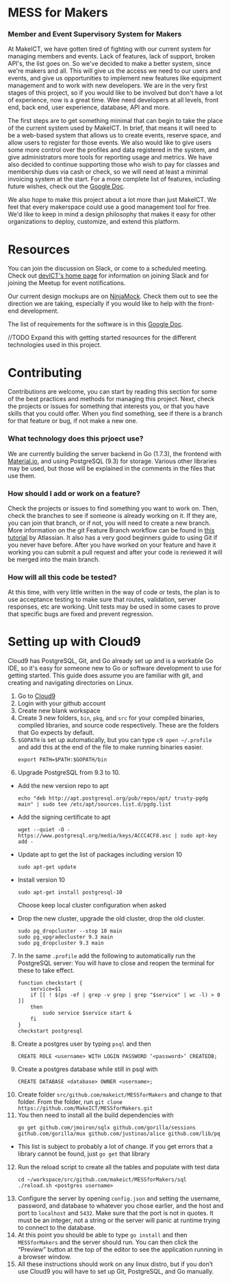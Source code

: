 # MESS for Makers
### Member and Event Supervisory System for Makers
At MakeICT, we have gotten tired of fighting with our current system for managing members and events.  Lack of features, lack of support, broken API's, the list goes on.  So we've decided to make a better system, since we're makers and all.  This will give us the access we need to our users and events, and give us opportunities to implement new features like equipment management and to work with new developers.  We are in the very first stages of this project, so if you would like to be involved but don't have a lot of experience, now is a great time. Wee need developers at all levels, front end, back end, user experience, database, API and more.

The first steps are to get something minimal that can begin to take the place of the current system used by MakeICT.  In brief, that means it will need to be a web-based system that allows us to create events, reserve space, and allow users to register for those events.  We also would like to give users some more control over the profiles and data registered in the system, and give administrators more tools for reporting usage and metrics.  We have also decided to continue supporting those who wish to pay for classes and membership dues via cash or check, so we will need at least a minimal invoicing system at the start.  For a more complete list of features, including future wishes, check out the [Google Doc](https://docs.google.com/document/d/1kCKM_0OuQ-ox3oTD7ylt77YPgt1ZrhlLrgR1eQ0qVwc/edit).  

We also hope to make this project about a lot more than just MakeICT.  We feel that every makerspace could use a good management tool for free. We'd like to keep in mind a design philosophy that makes it easy for other organizations to deploy, customize, and extend this platform.

# Resources 
You can join the discussion on Slack, or come to a scheduled meeting.  Check out [devICT's home page](http://devict.org) for information on joining Slack and for joining the Meetup for event notifications.

Our current design mockups are on [NinjaMock](https://ninjamock.com/s/JC7Q9).  Check them out to see the direction we are taking, especially if you would like to help with the front-end development.

The list of requirements for the software is in this [Google Doc](https://docs.google.com/document/d/1kCKM_0OuQ-ox3oTD7ylt77YPgt1ZrhlLrgR1eQ0qVwc/edit).  

//TODO
Expand this with getting started resources for the different technologies used in this project.

# Contributing
Contributions are welcome, you can start by reading this section for some of the best practices and methods for managing this project.
Next, check the projects or issues for something that interests you, or that you have skills that you could offer.
When you find something, see if there is a branch for that feature or bug, if not make a new one.  

### What technology does this prjoect use?
We are currently building the server backend in Go (1.7.3), the frontend with [Material.io](https://material.io), and using PostgreSQL (9.3) for storage.  Various other libraries may be used, but those will be explained in the comments in the files that use them.

### How should I add or work on a feature?
Check the projects or issues to find something you want to work on.  Then, check the branches to see if someone is already working on it.  If they are, you can join that branch, or if not, you will need to create a new branch. More information on the git Feature Branch workflow can be found in [this tutorial](https://www.atlassian.com/git/tutorials/comparing-workflows#feature-branch-workflow) by Atlassian.  It also has a very good beginners guide to using Git if you never have before.
After you have worked on your feature and have it working you can submit a pull request and after your code is reviewed it will be merged into the main branch.

### How will all this code be tested?
At this time, with very little written in the way of code or tests, the plan is to use acceptance testing to make sure that routes, validation, server responses, etc are working.  Unit tests may be used in some cases to prove that specific bugs are fixed and prevent regression.

# Setting up with Cloud9
Cloud9 has PostgreSQL, Git, and Go already set up and is a workable Go IDE, so it's easy for someone new to Go or software development to use for getting started. This guide does assume you are familiar with git, and creating and navigating directories on Linux.
1. Go to [Cloud9](https://c9.io)
2. Login with your github account
3. Create new blank workspace
4. Create 3 new folders, `bin`, `pkg`, and `src` for your compiled binaries, compiled libraries, and source code respectively.  These are the folders that Go expects by default.
5. `$GOPATH` is set up automatically, but you can type `c9 open ~/.profile` and add this at the end of the file to make running binaries easier. 
    ```
    export PATH=$PATH:$GOPATH/bin
    ```
6. Upgrade PostgreSQL from 9.3 to 10.  
* Add the new version repo to apt 
    ```
	echo "deb http://apt.postgresql.org/pub/repos/apt/ trusty-pgdg main" | sudo tee /etc/apt/sources.list.d/pgdg.list
	```
* Add the signing certificate to apt
    ```
    wget --quiet -O - https://www.postgresql.org/media/keys/ACCC4CF8.asc | sudo apt-key add -
    ```
* Update apt to get the list of packages including version 10
    ```
    sudo apt-get update
    ```
* Install version 10
    ```
    sudo apt-get install postgresql-10
    ```
    Choose keep local cluster configuration when asked 
    
* Drop the new cluster, upgrade the old cluster, drop the old cluster.
    ```
    sudo pg_dropcluster --stop 10 main
    sudo pg_upgradecluster 9.3 main
    sudo pg_dropcluster 9.3 main
    ```
7. In the same `.profile` add the following to automatically run the PostgreSQL server: You will have to close and reopen the terminal for these to take effect.
    ```
    function checkstart {
        service=$1
        if [[ ! $(ps -ef | grep -v grep | grep "$service" | wc -l) > 0 ]]
        then
            sudo service $service start &
        fi
    }
    checkstart postgresql
    ```
8. Create a postgres user by typing `psql` and then 
    ```
    CREATE ROLE <username> WITH LOGIN PASSWORD ‘<password>’ CREATEDB;
    ```
9. Create a postgres database while still in psql with 
    ```
    CREATE DATABASE <database> OWNER <username>;
    ```
10. Create folder `src/github.com/makeict/MESSforMakers` and change to that folder.
From the folder, run `git clone https://github.com/MakeICT/MESSforMakers.git`
11. You then need to install all the build dependencies with 
    ```
    go get github.com/jmoiron/sqlx github.com/gorilla/sessions github.com/gorilla/mux github.com/justinas/alice github.com/lib/pq
    ```
  - This list is subject to probably a lot of change. If you get errors that a library cannot be found, just `go get` that library
12. Run the reload script to create all the tables and populate with test data
	```
	cd ~/workspace/src/github.com/makeict/MESSforMakers/sql
	./reload.sh <postgres username>
	```
13. Configure the server by opening `config.json` and setting the username, password, and database to whatever you chose earlier, and the host and port to `localhost` and `5432`.  Make sure that the port is not in quotes. It must be an integer, not a string or the server will panic at runtime trying to connect to the database.
14. At this point you should be able to type `go install` and then `MESSforMakers` and the server should run. You can then click the “Preview” button at the top of the editor to see the application running in a browser window.
15. All these instructions should work on any linux distro, but if you don’t use Cloud9 you will have to set up Git, PostgreSQL, and Go manually.